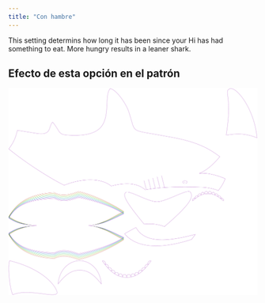```yaml
---
title: "Con hambre"
---
```


This setting determins how long it has been since your Hi has had something to eat. More hungry results in a leaner shark.

## Efecto de esta opción en el patrón

![Esta imagen muestra el efecto de esta opción al superponer varias variantes que tienen un valor diferente para esta opción](hi_hungry_sample.svg "Efecto de esta opción en el patrón")
